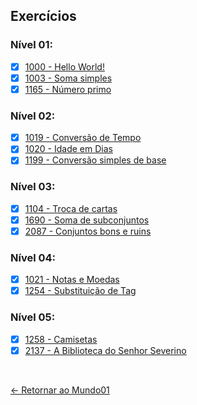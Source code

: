 ## Exercícios

### Nível 01:
- [X] [1000 - Hello World!](https://github.com/GilvanPOliveira/FullStack/blob/main/Mundo01/Beecrowd/1000.py) 
- [X] [1003 - Soma simples](https://github.com/GilvanPOliveira/FullStack/blob/main/Mundo01/Beecrowd/1003.py)
- [X] [1165 - Número primo](https://github.com/GilvanPOliveira/FullStack/blob/main/Mundo01/Beecrowd/1165.py) 

### Nível 02:
- [X] [1019 - Conversão de Tempo](https://github.com/GilvanPOliveira/FullStack/blob/main/Mundo01/Beecrowd/1019.py)
- [X] [1020 - Idade em Dias](https://github.com/GilvanPOliveira/FullStack/blob/main/Mundo01/Beecrowd/1020.py)
- [X] [1199 - Conversão simples de base](https://github.com/GilvanPOliveira/FullStack/blob/main/Mundo01/Beecrowd/1199.py)

### Nível 03:
- [X] [1104 - Troca de cartas](https://github.com/GilvanPOliveira/FullStack/blob/main/Mundo01/Beecrowd/1104.py)
- [X] [1690 - Soma de subconjuntos](https://github.com/GilvanPOliveira/FullStack/blob/main/Mundo01/Beecrowd/1690.py)
- [X] [2087 - Conjuntos bons e ruins](https://github.com/GilvanPOliveira/FullStack/blob/main/Mundo01/Beecrowd/2087.py)

### Nível 04:
- [X] [1021 - Notas e Moedas](https://github.com/GilvanPOliveira/FullStack/blob/main/Mundo01/Beecrowd/1021.py)
- [X] [1254 - Substituição de Tag](https://github.com/GilvanPOliveira/FullStack/blob/main/Mundo01/Beecrowd/1254.py)

### Nível 05:
- [X] [1258 - Camisetas](https://github.com/GilvanPOliveira/FullStack/blob/main/Mundo01/Beecrowd/1258.py)
- [X] [2137 - A Biblioteca do Senhor Severino](https://github.com/GilvanPOliveira/FullStack/blob/main/Mundo01/Beecrowd/2137.py)

<br>

[<- Retornar ao Mundo01](https://github.com/GilvanPOliveira/FullStack/tree/main/Mundo01)
